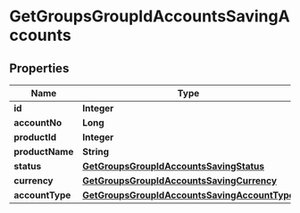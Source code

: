

# GetGroupsGroupIdAccountsSavingAccounts

## Properties

Name | Type | Description | Notes
------------ | ------------- | ------------- | -------------
**id** | **Integer** |  |  [optional]
**accountNo** | **Long** |  |  [optional]
**productId** | **Integer** |  |  [optional]
**productName** | **String** |  |  [optional]
**status** | [**GetGroupsGroupIdAccountsSavingStatus**](GetGroupsGroupIdAccountsSavingStatus.md) |  |  [optional]
**currency** | [**GetGroupsGroupIdAccountsSavingCurrency**](GetGroupsGroupIdAccountsSavingCurrency.md) |  |  [optional]
**accountType** | [**GetGroupsGroupIdAccountsSavingAccountType**](GetGroupsGroupIdAccountsSavingAccountType.md) |  |  [optional]



